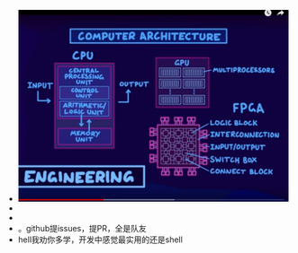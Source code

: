 - ![image.png](../assets/image_1685669531849_0.png)
-
-
- 。github提issues，提PR，全是队友
- hell我劝你多学，开发中感觉最实用的还是shell